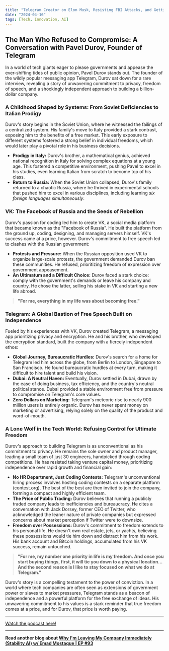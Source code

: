 ```yaml
---
title: "Telegram Creator on Elon Musk, Resisting FBI Attacks, and Getting Mugged in California"
date: "2024-04-16"
tags: [Tech, Innovation, AI]
---
```


## The Man Who Refused to Compromise: A Conversation with Pavel Durov, Founder of Telegram

In a world of tech giants eager to please governments and appease the ever-shifting tides of public opinion, Pavel Durov stands out. The founder of the wildly popular messaging app Telegram, Durov sat down for a rare interview, revealing a story of unwavering commitment to privacy, freedom of speech, and a shockingly independent approach to building a billion-dollar company.

### A Childhood Shaped by Systems: From Soviet Deficiencies to Italian Prodigy

Durov's story begins in the Soviet Union, where he witnessed the failings of a centralized system. His family's move to Italy provided a stark contrast, exposing him to the benefits of a free market. This early exposure to different systems fostered a strong belief in individual freedoms, which would later play a pivotal role in his business decisions.

- **Prodigy in Italy:** Durov's brother, a mathematical genius, achieved national recognition in Italy for solving complex equations at a young age. This fostered a competitive environment, pushing Pavel to excel in his studies, even learning Italian from scratch to become top of his class.
- **Return to Russia:** When the Soviet Union collapsed, Durov's family returned to a chaotic Russia, where he thrived in experimental schools that pushed him to excel in various disciplines, including learning _six foreign languages simultaneously_.

### VK: The Facebook of Russia and the Seeds of Rebellion

Durov's passion for coding led him to create VK, a social media platform that became known as the "Facebook of Russia". He built the platform from the ground up, coding, designing, and managing servers himself. VK's success came at a price, however. Durov's commitment to free speech led to clashes with the Russian government:

- **Protests and Pressure:** When the Russian opposition used VK to organize large-scale protests, the government demanded Durov ban these communities. He refused, prioritizing freedom of expression over government appeasement.
- **An Ultimatum and a Difficult Choice:** Durov faced a stark choice: comply with the government's demands or leave his company and country. He chose the latter, selling his stake in VK and starting a new life abroad.

> **"For me, everything in my life was about becoming free."**

### Telegram: A Global Bastion of Free Speech Built on Independence

Fueled by his experiences with VK, Durov created Telegram, a messaging app prioritizing privacy and encryption. He and his brother, who developed the encryption standard, built the company with a fiercely independent ethos:

- **Global Journey, Bureaucratic Hurdles:** Durov's search for a home for Telegram led him across the globe, from Berlin to London, Singapore to San Francisco. He found bureaucratic hurdles at every turn, making it difficult to hire talent and build his vision.
- **Dubai: A Neutral Haven:** Eventually, Durov settled in Dubai, drawn by the ease of doing business, tax efficiency, and the country's neutral political stance. Dubai provided a stable environment free from pressure to compromise on Telegram's core values.
- **Zero Dollars on Marketing:** Telegram's meteoric rise to nearly 900 million users is entirely organic. Durov has never spent money on marketing or advertising, relying solely on the quality of the product and word-of-mouth.

### A Lone Wolf in the Tech World: Refusing Control for Ultimate Freedom

Durov's approach to building Telegram is as unconventional as his commitment to privacy. He remains the sole owner and product manager, leading a small team of just 30 engineers, handpicked through coding competitions. He has resisted taking venture capital money, prioritizing independence over rapid growth and financial gain:

- **No HR Department, Just Coding Contests:** Telegram's unconventional hiring process involves hosting coding contests on a separate platform (contest.org). The best of the best are then invited to join the company, forming a compact and highly efficient team.
- **The Price of Public Trading:** Durov believes that running a publicly traded company leads to inefficiencies and bureaucracy. He cites a conversation with Jack Dorsey, former CEO of Twitter, who acknowledged the leaner nature of private companies but expressed concerns about market perception if Twitter were to downsize.
- **Freedom over Possessions:** Durov's commitment to freedom extends to his personal life. He doesn't own real estate, jets, or yachts, believing these possessions would tie him down and distract him from his work. His bank account and Bitcoin holdings, accumulated from his VK success, remain untouched.

> **"For me, my number one priority in life is my freedom. And once you start buying things, first, it will tie you down to a physical location... And the second reason is I like to stay focused on what we do at Telegram."**

Durov's story is a compelling testament to the power of conviction. In a world where tech companies are often seen as extensions of government power or slaves to market pressures, Telegram stands as a beacon of independence and a powerful platform for the free exchange of ideas. His unwavering commitment to his values is a stark reminder that true freedom comes at a price, and for Durov, that price is worth paying.

---

<a href="https://youtube.com/watch?v=1Ut6RouSs0w" target="_blank">Watch the podcast here!</a>

---

**Read another blog about [Why I'm Leaving My Company Immediately (Stability AI) w/ Emad Mostaque | EP #93](./20240329-emadmostaque-peterhdiamandis)**
